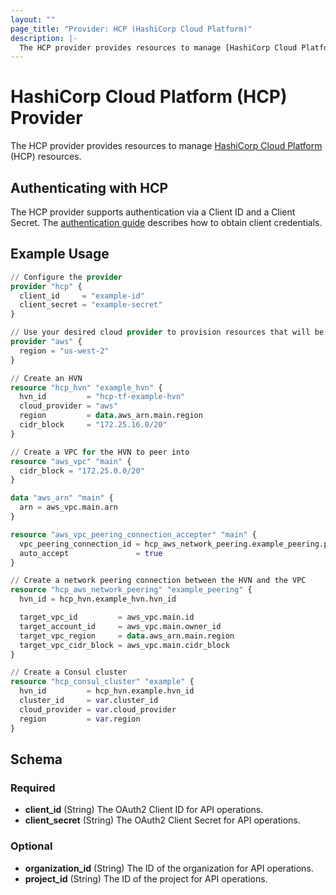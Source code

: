 ```yaml
---
layout: ""
page_title: "Provider: HCP (HashiCorp Cloud Platform)"
description: |-
  The HCP provider provides resources to manage [HashiCorp Cloud Platform](https://www.hashicorp.com/cloud-platform) (HCP) resources.
---
```


# HashiCorp Cloud Platform (HCP) Provider

The HCP provider provides resources to manage [HashiCorp Cloud Platform](https://www.hashicorp.com/cloud-platform) (HCP) resources.

## Authenticating with HCP

The HCP provider supports authentication via a Client ID and a Client Secret. The [authentication guide](guides/auth.html) describes how to obtain client credentials.

## Example Usage

```terraform
// Configure the provider
provider "hcp" {
  client_id     = "example-id"
  client_secret = "example-secret"
}

// Use your desired cloud provider to provision resources that will be connected to HCP
provider "aws" {
  region = "us-west-2"
}

// Create an HVN
resource "hcp_hvn" "example_hvn" {
  hvn_id         = "hcp-tf-example-hvn"
  cloud_provider = "aws"
  region         = data.aws_arn.main.region
  cidr_block     = "172.25.16.0/20"
}

// Create a VPC for the HVN to peer into
resource "aws_vpc" "main" {
  cidr_block = "172.25.0.0/20"
}

data "aws_arn" "main" {
  arn = aws_vpc.main.arn
}

resource "aws_vpc_peering_connection_accepter" "main" {
  vpc_peering_connection_id = hcp_aws_network_peering.example_peering.provider_peering_id
  auto_accept               = true
}

// Create a network peering connection between the HVN and the VPC
resource "hcp_aws_network_peering" "example_peering" {
  hvn_id = hcp_hvn.example_hvn.hvn_id

  target_vpc_id         = aws_vpc.main.id
  target_account_id     = aws_vpc.main.owner_id
  target_vpc_region     = data.aws_arn.main.region
  target_vpc_cidr_block = aws_vpc.main.cidr_block
}

// Create a Consul cluster
resource "hcp_consul_cluster" "example" {
  hvn_id         = hcp_hvn.example.hvn_id
  cluster_id     = var.cluster_id
  cloud_provider = var.cloud_provider
  region         = var.region
}
```

## Schema

### Required

- **client_id** (String) The OAuth2 Client ID for API operations.
- **client_secret** (String) The OAuth2 Client Secret for API operations.

### Optional

- **organization_id** (String) The ID of the organization for API operations.
- **project_id** (String) The ID of the project for API operations.